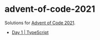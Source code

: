 # advent-of-code-2021

Solutions for [Advent of Code 2021](https://adventofcode.com/2021).

- [Day 1 | TypeScript](./day_1/sonar_sweep.md)
